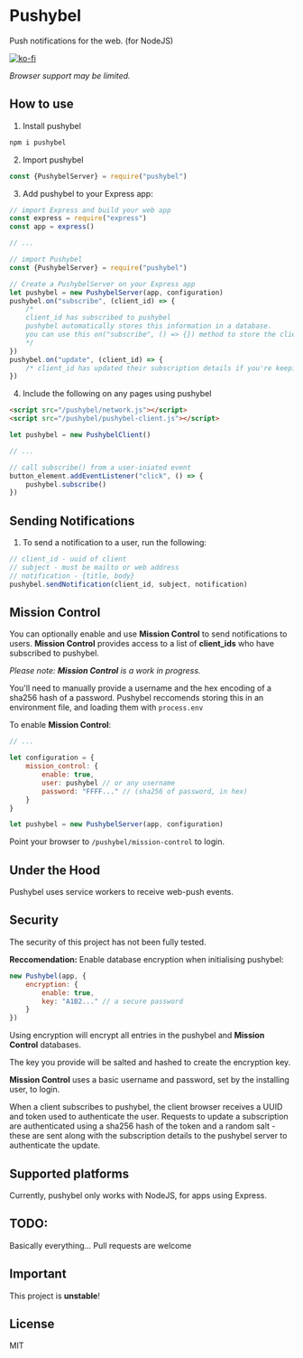 # Pushybel
Push notifications for the web. (for NodeJS)

[![ko-fi](https://ko-fi.com/img/githubbutton_sm.svg)](https://ko-fi.com/V7V6K2071)

_Browser support may be limited._

## How to use
1. Install pushybel 

```bash
npm i pushybel
```

2. Import pushybel 

```js 
const {PushybelServer} = require("pushybel")
```

3. Add pushybel to your Express app:

```js
// import Express and build your web app
const express = require("express")
const app = express()

// ...

// import Pushybel
const {PushybelServer} = require("pushybel")

// Create a PushybelServer on your Express app
let pushybel = new PushybelServer(app, configuration)
pushybel.on("subscribe", (client_id) => {
    /* 
    client_id has subscribed to pushybel
    pushybel automatically stores this information in a database.
    you can use this on("subscribe", () => {}) method to store the client_id ready to use with sendNotification()
    */
})
pushybel.on("update", (client_id) => {
    /* client_id has updated their subscription details if you're keeping a record of these, you may want to update your records */
})
```

4. Include the following on any pages using pushybel
```html
<script src="/pushybel/network.js"></script>
<script src="/pushybel/pushybel-client.js"></script>
```
```js
let pushybel = new PushybelClient()

// ...

// call subscribe() from a user-iniated event
button_element.addEventListener("click", () => {
    pushybel.subscribe()
})
```

## Sending Notifications

1. To send a notification to a user, run the following:
```js
// client_id - uuid of client
// subject - must be mailto or web address
// notification - {title, body}
pushybel.sendNotification(client_id, subject, notification)
```

## Mission Control
You can optionally enable and use **Mission Control** to send notifications to users. **Mission Control** provides access to a list of **client_ids** who have subscribed to pushybel.

_Please note: **Mission Control** is a work in progress._

You'll need to manually provide a username and the hex encoding of a sha256 hash of a password. Pushybel reccomends storing this in an environment file, and loading them with ```process.env```

To enable **Mission Control**:
```js
// ...

let configuration = {
    mission_control: {
        enable: true,
        user: pushybel // or any username
        password: "FFFF..." // (sha256 of password, in hex)
    }
}

let pushybel = new PushybelServer(app, configuration)

```

Point your browser to ```/pushybel/mission-control``` to login.

## Under the Hood
Pushybel uses service workers to receive web-push events.

## Security
The security of this project has not been fully tested. 

**Reccomendation:**
Enable database encryption when initialising pushybel:
```js
new Pushybel(app, {
    encryption: {
        enable: true,
        key: "A1B2..." // a secure password
    }
})
```
Using encryption will encrypt all entries in the pushybel and **Mission Control** databases.

The key you provide will be salted and hashed to create the encryption key.

**Mission Control** uses a basic username and password, set by the installing user, to login.

When a client subscribes to pushybel, the client browser receives a UUID and token used to authenticate the user. Requests to update a subscription are authenticated using a sha256 hash of the token and a random salt - these are sent along with the subscription details to the pushybel server to authenticate the update.

## Supported platforms
Currently, pushybel only works with NodeJS, for apps using Express.

## TODO:
Basically everything... Pull requests are welcome

## Important
This project is **unstable**! 

## License
MIT